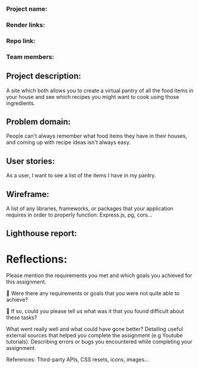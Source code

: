 ### Project name:

### Render links:

### Repo link:

### Team members:

## Project description:

A site which both allows you to create a virtual pantry of all the food items in your house and see which recipes you might want to cook using those ingredients.

## Problem domain:

People can't always remember what food items they have in their houses, and coming up with recipe ideas isn't always easy.

## User stories:

As a user, I want to see a list of the items I have in my pantry.

## Wireframe:

A list of any libraries, frameworks, or packages that your application requires in order to properly function:
Express.js, pg, cors...

## Lighthouse report:

# Reflections:

Please mention the requirements you met and which goals you achieved for this assignment.

🎯 Were there any requirements or goals that you were not quite able to achieve?

🎯 If so, could you please tell us what was it that you found difficult about these tasks?

What went really well and what could have gone better?
Detailing useful external sources that helped you complete the assignment (e.g Youtube tutorials).
Describing errors or bugs you encountered while completing your assignment.

References:
Third-party APIs, CSS resets, icons, images...
